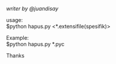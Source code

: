 <i>writer by @juandisay</i>


usage: <br />
$python hapus.py <*.extensifile(spesifik)>
 
Example: <br />
$python hapus.py *.pyc


Thanks
